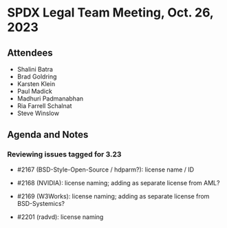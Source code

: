 # SPDX Legal Team Meeting, Oct. 26, 2023

## Attendees

* Shalini Batra
* Brad Goldring
* Karsten Klein
* Paul Madick
* Madhuri Padmanabhan
* Ria Farrell Schalnat
* Steve Winslow

## Agenda and Notes

### Reviewing issues tagged for 3.23

* #2167 (BSD-Style-Open-Source / hdparm?): license name / ID

* #2168 (NVIDIA): license naming; adding as separate license from AML?

* #2169 (W3Works): license naming; adding as separate license from BSD-Systemics?

* #2201 (radvd): license naming